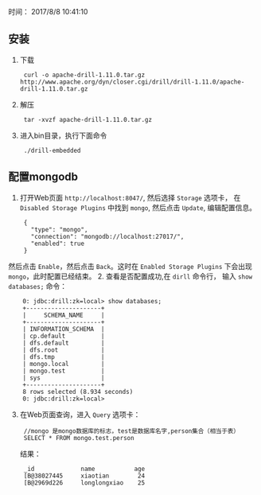 时间： 2017/8/8 10:41:10 

## 安装

1. 下载

		curl -o apache-drill-1.11.0.tar.gz http://www.apache.org/dyn/closer.cgi/drill/drill-1.11.0/apache-drill-1.11.0.tar.gz
2. 解压

		tar -xvzf apache-drill-1.11.0.tar.gz
3. 进入bin目录，执行下面命令

		./drill-embedded


## 配置mongodb

1. 打开Web页面 `http://localhost:8047/`, 然后选择 `Storage` 选项卡， 在 `Disabled Storage Plugins` 中找到 `mongo`, 然后点击 `Update`, 编辑配置信息。
	
		{
		  "type": "mongo",
		  "connection": "mongodb://localhost:27017/",
		  "enabled": true	
		}
然后点击 `Enable`，然后点击 `Back`。这时在 `Enabled Storage Plugins` 下会出现 `mongo`，此时配置已经结束。
2. 查看是否配置成功,在 `dirll` 命令行， 输入 `show databases;` 命令：

		0: jdbc:drill:zk=local> show databases;
		+---------------------+
		|     SCHEMA_NAME     |
		+---------------------+
		| INFORMATION_SCHEMA  |
		| cp.default          |
		| dfs.default         |
		| dfs.root            |
		| dfs.tmp             |
		| mongo.local         |
		| mongo.test          |
		| sys                 |
		+---------------------+
		8 rows selected (8.934 seconds)
		0: jdbc:drill:zk=local> 
3. 在Web页面查询，进入 `Query` 选项卡：

		//mongo 是mongo数据库的标志，test是数据库名字,person集合（相当于表）
		SELECT * FROM mongo.test.person

	结果：

		_id             name           age
		[B@38027445 	xiaotian 	    24
		[B@2969d226 	longlongxiao 	25



	


